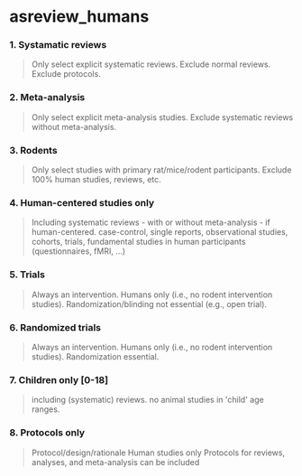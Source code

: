 # asreview_humans


### 1. Systamatic reviews

> Only select explicit systematic reviews. 
> Exclude normal reviews. 
> Exclude protocols.


### 2. Meta-analysis

> Only select explicit meta-analysis studies. Exclude systematic reviews without meta-analysis.


### 3. Rodents

> Only select studies with primary rat/mice/rodent participants. Exclude 100% human studies, reviews, etc.


### 4. Human-centered studies only

> Including systematic reviews - with or without meta-analysis - if human-centered.
> case-control, single reports, observational studies, cohorts, trials, fundamental studies in human participants (questionnaires, fMRI, ...)


### 5. Trials

> Always an intervention.
> Humans only (i.e., no rodent intervention studies).
> Randomization/blinding not essential (e.g., open trial).


### 6. Randomized trials

> Always an intervention.
> Humans only (i.e., no rodent intervention studies).
> Randomization essential.


### 7. Children only [0-18]

> including (systematic) reviews.
> no animal studies in 'child' age ranges.


### 8. Protocols only

> Protocol/design/rationale
> Human studies only
> Protocols for reviews, analyses, and meta-analysis can be included


